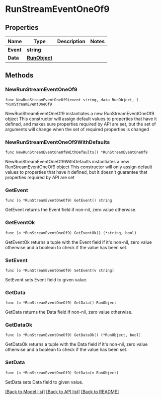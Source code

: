 # RunStreamEventOneOf9

## Properties

Name | Type | Description | Notes
------------ | ------------- | ------------- | -------------
**Event** | **string** |  | 
**Data** | [**RunObject**](RunObject.md) |  | 

## Methods

### NewRunStreamEventOneOf9

`func NewRunStreamEventOneOf9(event string, data RunObject, ) *RunStreamEventOneOf9`

NewRunStreamEventOneOf9 instantiates a new RunStreamEventOneOf9 object
This constructor will assign default values to properties that have it defined,
and makes sure properties required by API are set, but the set of arguments
will change when the set of required properties is changed

### NewRunStreamEventOneOf9WithDefaults

`func NewRunStreamEventOneOf9WithDefaults() *RunStreamEventOneOf9`

NewRunStreamEventOneOf9WithDefaults instantiates a new RunStreamEventOneOf9 object
This constructor will only assign default values to properties that have it defined,
but it doesn't guarantee that properties required by API are set

### GetEvent

`func (o *RunStreamEventOneOf9) GetEvent() string`

GetEvent returns the Event field if non-nil, zero value otherwise.

### GetEventOk

`func (o *RunStreamEventOneOf9) GetEventOk() (*string, bool)`

GetEventOk returns a tuple with the Event field if it's non-nil, zero value otherwise
and a boolean to check if the value has been set.

### SetEvent

`func (o *RunStreamEventOneOf9) SetEvent(v string)`

SetEvent sets Event field to given value.


### GetData

`func (o *RunStreamEventOneOf9) GetData() RunObject`

GetData returns the Data field if non-nil, zero value otherwise.

### GetDataOk

`func (o *RunStreamEventOneOf9) GetDataOk() (*RunObject, bool)`

GetDataOk returns a tuple with the Data field if it's non-nil, zero value otherwise
and a boolean to check if the value has been set.

### SetData

`func (o *RunStreamEventOneOf9) SetData(v RunObject)`

SetData sets Data field to given value.



[[Back to Model list]](../README.md#documentation-for-models) [[Back to API list]](../README.md#documentation-for-api-endpoints) [[Back to README]](../README.md)


